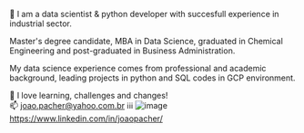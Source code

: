 👋 I am a data scientist & python developer with succesfull experience in industrial sector.

Master's degree candidate, MBA in Data Science, graduated in Chemical Engineering and post-graduated in Business Administration.

My data science experience comes from professional and academic background, leading projects in python and SQL codes in GCP environment.      
     
💞️ I love learning, challenges and changes!   
📫 joao.pacher@yahoo.com.br
ℹ️ℹ️ℹ️
![image](https://github.com/jlpacher/jlpacher/assets/80042677/457d594a-01c2-4eea-94ee-43e7f5f67090) https://www.linkedin.com/in/joaopacher/


<!---
jlpacher/jlpacher is a ✨ special ✨ repository because its `README.md` (this file) appears on your GitHub profile.
You can click the Preview link to take a look at your changes.
--->
